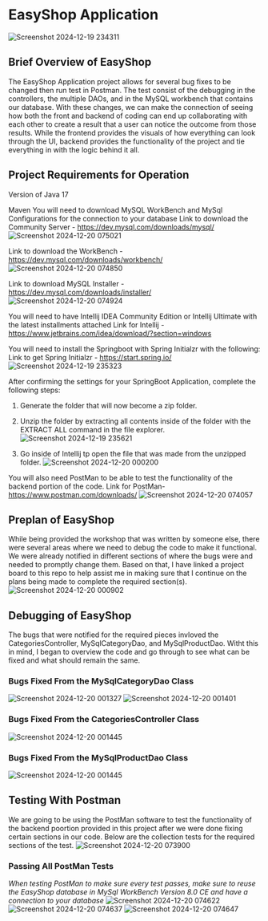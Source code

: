 # EasyShop Application
![Screenshot 2024-12-19 234311](https://github.com/user-attachments/assets/f6373510-806e-44fb-8bd1-fd3ee2ada3a4)


## Brief Overview of EasyShop

The EasyShop Application project allows for several bug fixes to be changed then run test in Postman. The test consist of the debugging in the controllers, the multiple DAOs, and in the MySQL workbench that contains our database. With these changes, we can make the connection of seeing how both the front and backend of coding can end up
collaborating with each other to create a result that a user can notice the outcome from those results. While the frontend provides the visuals of how everything can look
through the UI, backend provides the functionality of the project and tie everything in with the logic behind it all.

## Project Requirements for Operation

Version of Java 17

Maven
You will need to download MySQL WorkBench and MySql Configurations for the connection to your database
Link to download the Community Server - https://dev.mysql.com/downloads/mysql/
![Screenshot 2024-12-20 075021](https://github.com/user-attachments/assets/a07feae8-ffde-4fae-bdec-13dd44a11417)

Link to download the WorkBench - https://dev.mysql.com/downloads/workbench/
![Screenshot 2024-12-20 074850](https://github.com/user-attachments/assets/027f7605-db3e-4a74-acc4-30b58d1c6e51)

Link to download MySQL Installer - https://dev.mysql.com/downloads/installer/
![Screenshot 2024-12-20 074924](https://github.com/user-attachments/assets/8418e1ab-ff1d-4dde-9696-de19030dfc77)


You will need to have Intellij IDEA Community Edition or Intellij Ultimate with the latest installments attached
Link for Intellij - https://www.jetbrains.com/idea/download/?section=windows

You will need to install the Springboot with Spring Initialzr with the following:
Link to get Spring Initialzr - https://start.spring.io/
![Screenshot 2024-12-19 235323](https://github.com/user-attachments/assets/1e1e8248-7c94-4bc6-a8ee-ab6eca0d8603)

After confirming the settings for your SpringBoot Application, complete the following steps:
1. Generate the folder that will now become a zip folder.
2. Unzip the folder by extracting all contents inside of the folder with the EXTRACT ALL command in the file explorer.
![Screenshot 2024-12-19 235621](https://github.com/user-attachments/assets/f053bddf-2c50-4ffb-a552-d38d6312643a)

3. Go inside of Intellij tp open the file that was made from the unzipped folder.
![Screenshot 2024-12-20 000200](https://github.com/user-attachments/assets/3c1709ea-b795-4c44-b29a-fb5734dfbd68)

You will also need PostMan to be able to test the functionality of the backend portion of the code.
Link for PostMan- https://www.postman.com/downloads/
![Screenshot 2024-12-20 074057](https://github.com/user-attachments/assets/a543b45e-90dd-43ce-a6a5-5c26b2f02c3d)

## Preplan of EasyShop

While being provided the workshop that was written by someone else, there were several areas where we need to debug the code to make it functional. We were already
notified in different sections of where the bugs were and needed to promptly change them. Based on that, I have linked a project board to this repo to help assist me in making sure that I continue on the plans being made to complete the required section(s).
![Screenshot 2024-12-20 000902](https://github.com/user-attachments/assets/ef0513cd-2df0-4444-883f-063ad638d265)

## Debugging of EasyShop
The bugs that were notified for the required pieces invloved the CategoriesController, MySqlCategoryDao, and MySqlProductDao. Witht this in mind, I began to overview the code and go through to see what can be fixed and what should remain the same.

### Bugs Fixed From the MySqlCategoryDao Class
![Screenshot 2024-12-20 001327](https://github.com/user-attachments/assets/7146515b-542c-48e4-b78c-afaac5f6cd6b)
![Screenshot 2024-12-20 001401](https://github.com/user-attachments/assets/a492b915-f505-4f12-afcb-6898c734d630)

### Bugs Fixed From the CategoriesController Class
![Screenshot 2024-12-20 001445](https://github.com/user-attachments/assets/bdd084d2-1775-4391-a709-9311c2770829)

### Bugs Fixed From the MySqlProductDao Class
![Screenshot 2024-12-20 001445](https://github.com/user-attachments/assets/089bb293-c925-4de3-900d-e37cacca7361)

## Testing With Postman
We are going to be using the PostMan software to test the functionality of the backend poortion provided in this project after we were done fixing certain sections in our code. Below are the collection tests for the required sections of the test.
![Screenshot 2024-12-20 073900](https://github.com/user-attachments/assets/7cce09fc-109c-4bbe-9f16-fe7dd7724ccf)

### Passing All PostMan Tests
*When testing PostMan to make sure every test passes, make sure to reuse the EasyShop database in MySql WorkBench Version 8.0 CE and have a connection to your database*
![Screenshot 2024-12-20 074622](https://github.com/user-attachments/assets/4a27a9ac-e483-48dd-9625-67f23d88fee1)
![Screenshot 2024-12-20 074637](https://github.com/user-attachments/assets/b2cec1be-d14e-479e-b02c-8787e710a28c)
![Screenshot 2024-12-20 074647](https://github.com/user-attachments/assets/2393521c-004a-4b6e-9c93-e0838a2c9b22)


